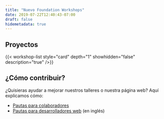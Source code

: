```yaml
---
title: "Nuevo Foundation Workshops"
date: 2019-07-22T12:40:43-07:00
draft: false
hidemetadata: true
---
```


## Proyectos

{{< workshop-list style="card" depth="1" showhidden="false" description="true"  />}}

## ¿Cómo contribuir?
¿Quisieras ayudar a mejorar nuestros talleres o nuestra página web? Aquí explicamos cómo:
- [Pautas para colaboradores](guidelines/)
- [Pautas para desarrolladores web](../guidelines/web-developer) (en inglés)
